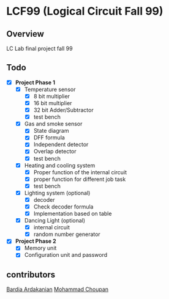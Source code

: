 # LCF99 (Logical Circuit Fall 99)

## Overview
LC Lab final project fall 99

## Todo
- [x] **Project Phase 1**
    - [x] Temperature sensor
        - [x] 8 bit multiplier
        - [x] 16 bit multiplier
        - [x] 32 bit Adder/Subtractor
        - [x] test bench
    - [x] Gas and smoke sensor
        - [x] State diagram
        - [x] DFF formula 
        - [x] Independent detector
        - [x] Overlap detector
        - [x] test bench
    - [x] Heating and cooling system
        - [x] Proper function of the internal circuit
        - [x] proper function for different job task
        - [x] test bench
    - [x] Lighting system (optional)
        - [x] decoder
        - [x] Check decoder formula
        - [x] Implementation based on table  
    - [x] Dancing Light (optional)
        - [x] internal circuit
        - [x] random number generator
- [x] **Project Phase 2**
    - [x] Memory unit
    - [x] Configuration unit and password

## contributors
[Bardia Ardakanian](https://github.com/bardia-ardakanian)
[Mohammad Choupan](https://github.com/mohamadch91)
